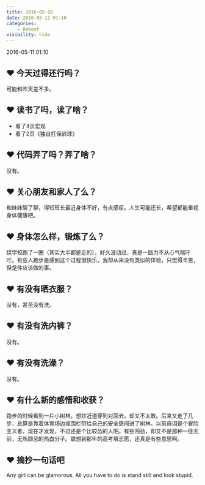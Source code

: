 ```yaml
---
title: 2016-05-10
date: 2016-05-11 01:10
categories:
    - Reboot
visibility: hide
---
```


2016-05-11 01:10

<!-- more -->

## ❤ 今天过得还行吗？

可能和昨天差不多。

## ❤ 读书了吗，读了啥？

+ 看了4页宏观
+ 看了2页《独自打保龄球》

## ❤ 代码弄了吗？弄了啥？

没有。

## ❤ 关心朋友和家人了么？

和妹妹聊了聊，得知班长最近身体不好，有点感叹。人生可能还长，希望都能重视身体健康吧。

## ❤ 身体怎么样，锻炼了么？

绕学校跑了一圈（其实大半都是走的）。好久没动过，真是一路力不从心气喘吁吁。有些人跑步是感到这个过程很快乐，我却从来没有类似的体验，只觉得辛苦，但是件应该做的事。

## ❤ 有没有晒衣服？

没有，甚至没有洗。

## ❤ 有没有洗内裤？

没有。

## ❤ 有没有洗澡？

没有。

## ❤ 有什么新的感悟和收获？

跑步的时候看到一片小树林，想抄近道穿到对面去，却又不太敢。后来又走了几步，总算是靠着体育场边缘围栏带给自己的安全感闯进了树林。以前自诩是个冒险主义者，现在才发现，不过还是个比较怂的人吧。有些闯劲，却又不是那种一往无前，无所顾忌的热血分子。联想到那年的高考填志愿，还真是有些意思啊。

## ❤ 摘抄一句话吧

Any girl can be glamorous. All you have to do is stand still and look stupid.